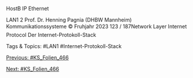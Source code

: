 HostB
IP Ethernet
LAN1 2
Prof. Dr. Henning Pagnia (DHBW Mannheim) Kommunikationssysteme © Fruhjahr 2023 123 / 187Network Layer Internet Protocol
Der Internet-Protokoll-Stack

   Tags & Topics:
   #LAN1
   #Internet-Protokoll-Stack

[Previous: #KS_Folien_466](KS_Folien_466.md)

[Next: #KS_Folien_466](KS_Folien_466.md)